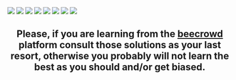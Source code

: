 ![](https://gh-tags.vercel.app/api?lang=javascript&size=small) ![](https://gh-tags.vercel.app/api?lang=lua&size=small) ![](https://gh-tags.vercel.app/api?lang=c-sharp&size=small) ![](https://gh-tags.vercel.app/api?lang=kotlin&size=small) ![](https://gh-tags.vercel.app/api?lang=java&size=small) ![](https://gh-tags.vercel.app/api?lang=python&size=small) ![](https://gh-tags.vercel.app/api?lang=c&size=small) ![](https://gh-tags.vercel.app/api?lang=pascal&size=small)
<div align="center">

## Please, if you are learning from the [beecrowd](https://www.beecrowd.com.br/) platform consult those solutions as your last resort, otherwise you probably will not learn the best as you should and/or get biased.
</div>

